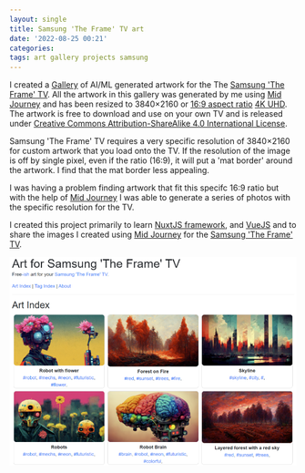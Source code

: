 ```yaml
---
layout: single
title: Samsung 'The Frame' TV art 
date: '2022-08-25 00:21'
categories: 
tags: art gallery projects samsung 
---
```


I created a [Gallery](/ArtSamsungTheFrameTV/) of AI/ML generated artwork for the The [Samsung 'The Frame' TV](https://www.samsung.com/ca/lifestyle-tvs/the-frame/). All the artwork in this gallery was generated by me using [Mid Journey](https://www.midjourney.com/) and has been resized to 3840×2160 or [16:9 aspect ratio](https://en.wikipedia.org/wiki/16:9_aspect_ratio) [4K UHD](https://en.wikipedia.org/wiki/Graphics_display_resolution#4K_UHD). The artwork is free to download and use on your own TV and is released under [Creative Commons Attribution-ShareAlike 4.0 International License](http://creativecommons.org/licenses/by-sa/4.0/).

Samsung 'The Frame' TV requires a very specific resolution of 3840×2160 for custom artwork that you load onto the TV. If the resolution of the image is off by single pixel, even if the ratio (16:9), it will put a 'mat border' around the artwork. I find that the mat border less appealing.

I was having a problem finding artwork that fit this specifc 16:9 ratio but with the help of [Mid Journey](https://www.midjourney.com/) I was able to generate a series of photos with the specific resolution for the TV.

I created this project primarily to learn [NuxtJS framework](https://nuxtjs.org/), and [VueJS](https://vuejs.org/) and to share the images I created using [Mid Journey](https://www.midjourney.com/) for the [Samsung 'The Frame' TV](https://www.samsung.com/ca/lifestyle-tvs/the-frame/).

<a href='/ArtSamsungTheFrameTV/'><img src='/public/uploads/2022/preview-art-for-samsung-the-frame-tv.png' alt='Screenshot art-for-samsung-the-frame-tv project' /></a>
